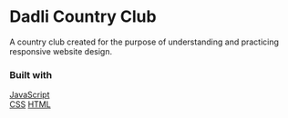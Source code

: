 # Dadli Country Club

A country club created for the purpose of understanding and practicing responsive website design.

### Built with

[JavaScript](www.javascript.com) \
[CSS](https://developer.mozilla.org/en-US/docs/Web/CSS)
[HTML](https://www.w3schools.com/html/)
